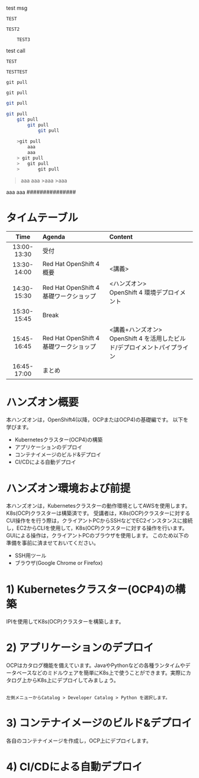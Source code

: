 test msg

    TEST

    TEST2

        TEST3

test call

    TEST

    TESTTEST

```git pull```

`git pull`

```sh
git pull
```

```test.sh
git pull
    git pull
        git pull
            git pull
            
    >git pull
        aaa
        aaa
    > git pull
    >   git pull
    >       git pull
```

>aaa
>aaa
    >aaa
    >aaa

aaa
aaa
###############

# タイムテーブル
|Time|Agenda|Content|
|:---:|:---|:---|
|13:00-13:30|受付||
|13:30-14:00|Red Hat OpenShift 4 概要|<講義>|
|14:30-15:30|Red Hat OpenShift 4 基礎ワークショップ|<ハンズオン> <br> OpenShift 4 環境デプロイメント|
|15:30-15:45|Break|
|15:45-16:45|Red Hat OpenShift 4 基礎ワークショップ|<講義+ハンズオン> <br> OpenShift 4 を活用したビルド/デプロイメントパイプライン|
|16:45-17:00|まとめ||

# ハンズオン概要
本ハンズオンは，OpenShift4(以降，OCPまたはOCP4)の基礎編です。
以下を学びます。
- Kubernetesクラスター(OCP4)の構築
- アプリケーションのデプロイ
- コンテナイメージのビルド&デプロイ
- CI/CDによる自動デプロイ

# ハンズオン環境および前提
本ハンズオンは，Kubernetesクラスターの動作環境としてAWSを使用します。K8s(OCP)クラスターは構築済です。
受講者は，K8s(OCP)クラスターに対するCUI操作をを行う際は，クライアントPCからSSHなどでEC2インスタンスに接続し，EC2からCLIを使用して，K8s(OCP)クラスターに対する操作を行います。GUIによる操作は，クライアントPCのブラウザを使用します。
このため以下の準備を事前に済ませておいてください。
- SSH用ツール
- ブラウザ(Google Chrome or Firefox)

# 1) Kubernetesクラスター(OCP4)の構築
IPIを使用してK8s(OCP)クラスターを構築します。

# 2) アプリケーションのデプロイ
OCPはカタログ機能を備えています。JavaやPythonなどの各種ランタイムやデータベースなどのミドルウェアを簡単にK8s上で使うことができます。実際にカタログ上からK8s上にデプロイしてみましょう。

                                                                                                                                          左側メニューからCatalog > Developer Catalog > Python を選択します。

# 3) コンテナイメージのビルド&デプロイ
各自のコンテナイメージを作成し，OCP上にデプロイします。

# 4) CI/CDによる自動デプロイ